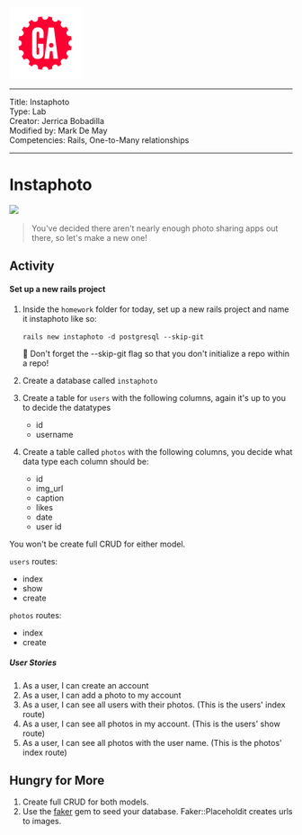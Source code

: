 ![](/ga_cog.png)

---
Title: Instaphoto <br>
Type: Lab <br>
Creator: Jerrica Bobadilla<Br>
Modified by: Mark De May<br>
Competencies: Rails, One-to-Many relationships

---

# Instaphoto

![](https://imgur.com/CSP45cO.png)

> You've decided there aren't nearly enough photo sharing apps out there, so let's make a new one!

## Activity

#### Set up a new rails project
1. Inside the `homework` folder for today, set up a new rails project and name it instaphoto like so:

    `rails new instaphoto -d postgresql --skip-git`

    :red_circle: Don't forget the --skip-git flag so that you don't initialize a repo within a repo!
1. Create a database called `instaphoto`
1. Create a table for `users` with the following columns, again it's up to you to decide the datatypes
    - id
    - username
1. Create a table called `photos` with the following columns, you decide what data type each column should be:
    - id
    - img_url
    - caption
    - likes
    - date
    - user id

You won't be create full CRUD for either model.

`users` routes:
  - index
  - show
  - create

`photos` routes:
  - index
  - create

##### User Stories

1. As a user, I can create an account
1. As a user, I can add a photo to my account
1. As a user, I can see all users with their photos. (This is the users' index route)
1. As a user, I can see all photos in my account. (This is the users' show route)
1. As a user, I can see all photos with the user name. (This is the photos' index route)

## Hungry for More

1. Create full CRUD for both models.
1. Use the [faker](https://github.com/stympy/faker) gem to seed your database. Faker::Placeholdit creates urls to images.
